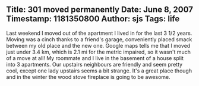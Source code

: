 Title: 301 moved permanently
Date: June 8, 2007
Timestamp: 1181350800
Author: sjs
Tags: life
----

Last weekend I moved out of the apartment I lived in for the last 3 1/2 years. Moving was a cinch thanks to a friend's garage, conveniently placed smack between my old place and the new one. Google maps tells me that I moved just under 3.4 km, which is 2.1 mi for the metric impaired, so it wasn't much of a move at all! My roommate and I live in the basement of a house split into 3 apartments. Our upstairs neighbours are friendly and seem pretty cool, except one lady upstairs seems a bit strange. It's a great place though and in the winter the wood stove fireplace is going to be awesome.
